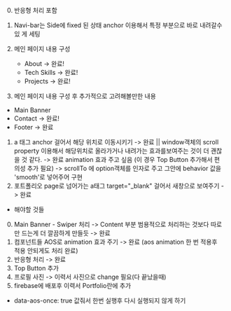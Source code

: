 0. 반응형 처리 포함

1. Navi-bar는 Side에 fixed 된 상태 anchor 이용해서 특정 부분으로 바로 내려갈수있
   게 세팅

2. 메인 페이지 내용 구성

   - About -> 완료!
   - Tech Skills -> 완료!
   - Projects -> 완료!

3. 메인 페이지 내용 구성 후 추가적으로 고려해볼만한 내용

- Main Banner
- Contact -> 완료!
- Footer -> 완료

1. a 태그 anchor 걸어서 해당 위치로 이동시키기 -> 완료 || window객체의 scroll
   property 이용해서 해당위치로 올라가거나 내려가는 효과를보여주는 것이 더 괜찮
   을 것 같다. -> 완료 animation 효과 주고 싶음 (이 경우 Top Button 추가해서 편
   의성 추가 필요) -> scrollTo 에 option객체를 인자로 주고 그안에 behavior 값을
   'smooth'로 넣어주어 구현
2. 포트폴리오 page로 넘어가는 a태그 target="\_blank" 걸어서 새창으로 보여주기 ->
   완료

- 해야할 것들

0. Main Banner - Swiper 처리 -> Content 부분 범용적으로 처리하는 것보다 따로 만
   드는게 더 깔끔하게 만들듯 -> 완료
1. 컴포넌트들 AOS로 animation 효과 주기 -> 완료 (aos animation 한 번 적용후 적용
   안되게도 처리 완료)
2. 반응형 처리 -> 완료
3. Top Button 추가
4. 프로필 사진 -> 이력서 사진으로 change 필요(다 끝났을때)
5. firebase에 배포후 이력서 Portfolio란에 추가

- data-aos-once: true 값줘서 한번 실행후 다시 실행되지 않게 하기
